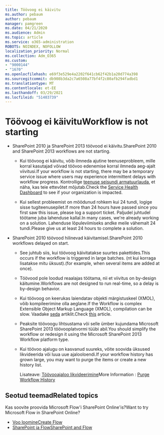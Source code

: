 ```yaml
---
title: Töövoog ei käivitu
ms.author: pebaum
author: pebaum
manager: pamgreen
ms.date: 04/21/2020
ms.audience: Admin
ms.topic: article
ms.service: o365-administration
ROBOTS: NOINDEX, NOFOLLOW
localization_priority: Normal
ms.collection: Adm_O365
ms.custom:
- "9000144"
- "1670"
ms.openlocfilehash: e69f3e529e4a2202f641cb62f42b1a20d774a398
ms.sourcegitcommit: db908b3da2c7a6508a77bf4f2c80afb294fadbd1
ms.translationtype: MT
ms.contentlocale: et-EE
ms.lasthandoff: 03/29/2021
ms.locfileid: "51403739"
---
```

# <a name="workflow-is-not-starting"></a><span data-ttu-id="0d8c5-102">Töövoog ei käivitu</span><span class="sxs-lookup"><span data-stu-id="0d8c5-102">Workflow is not starting</span></span>

- <span data-ttu-id="0d8c5-103">SharePoint 2010 ja SharePoint 2013 töövood ei käivitu.</span><span class="sxs-lookup"><span data-stu-id="0d8c5-103">SharePoint 2010 and SharePoint 2013 workflows are not starting.</span></span>

    - <span data-ttu-id="0d8c5-104">Kui töövoog ei käivitu, võib ilmneda ajutine teenuseprobleem, mille korral kasutajad võivad töövoo edenemise korral ilmneda aeg-ajalt viivitusi.</span><span class="sxs-lookup"><span data-stu-id="0d8c5-104">If your workflow is not starting, there may be a temporary service issue where users may experience intermittent delays with workflow progress.</span></span> <span data-ttu-id="0d8c5-105">Kontrollige [teenuse seisundi armatuurlauda,](https://admin.microsoft.com/AdminPortal/Home/servicehealth) et näha, kas teie ettevõtet mõjutab.</span><span class="sxs-lookup"><span data-stu-id="0d8c5-105">Check the [Service Health Dashboard](https://admin.microsoft.com/AdminPortal/Home/servicehealth) to see if your organization is impacted.</span></span>

    - <span data-ttu-id="0d8c5-106">Kui sellest probleemist on möödunud rohkem kui 24 tundi, logige sisse tugiteenusepilet.</span><span class="sxs-lookup"><span data-stu-id="0d8c5-106">If more than 24 hours have passed since you first saw this issue, please log a support ticket.</span></span> <span data-ttu-id="0d8c5-107">Paljudel juhtudel töötame juba lahenduse kallal.</span><span class="sxs-lookup"><span data-stu-id="0d8c5-107">In many cases, we're already working on a solution.</span></span> <span data-ttu-id="0d8c5-108">Lahenduse lõpuleviimiseks andke meile vähemalt 24 tundi.</span><span class="sxs-lookup"><span data-stu-id="0d8c5-108">Please give us at least 24 hours to complete a solution.</span></span>

- <span data-ttu-id="0d8c5-109">SharePoint 2010 töövood hilinevad käivitamisel.</span><span class="sxs-lookup"><span data-stu-id="0d8c5-109">SharePoint 2010 workflows delayed on start.</span></span>

    - <span data-ttu-id="0d8c5-110">See juhtub siis, kui töövoog käivitatakse suurtes pakettides.</span><span class="sxs-lookup"><span data-stu-id="0d8c5-110">This occurs if the workflow is triggered in large batches.</span></span> <span data-ttu-id="0d8c5-111">(nt kui korraga lisatakse mitu üksust).</span><span class="sxs-lookup"><span data-stu-id="0d8c5-111">(for example, when several items are added at once).</span></span>

    - <span data-ttu-id="0d8c5-112">Töövood pole loodud reaalajas töötama, nii et viivitus on by-design käitumine.</span><span class="sxs-lookup"><span data-stu-id="0d8c5-112">Workflows are not designed to run real-time, so a delay is by-design behavior.</span></span>

   -  <span data-ttu-id="0d8c5-113">Kui töövoog on keerukas laiendatav objekti märgistuskeel (XMOL), võib kompileerimine olla aeglane.</span><span class="sxs-lookup"><span data-stu-id="0d8c5-113">If the Workflow is complex Extensible Object Markup Language (XMOL), compilation can be slow.</span></span> <span data-ttu-id="0d8c5-114">Vaadake [seda](https://support.microsoft.com//kb/3043697) artiklit.</span><span class="sxs-lookup"><span data-stu-id="0d8c5-114">Check [this](https://support.microsoft.com//kb/3043697) article.</span></span>

    - <span data-ttu-id="0d8c5-115">Peaksite töövoogu lihtsustama või selle ümber kujundama Microsoft SharePoint 2013 töövooplatvormi tüübi abil.</span><span class="sxs-lookup"><span data-stu-id="0d8c5-115">You should simplify the workflow or redesign it using the Microsoft SharePoint 2013 Workflow platform type.</span></span>

    - <span data-ttu-id="0d8c5-116">Kui töövoo ajalugu on kasvanud suureks, võite soovida üksused likvideerida või luua uue ajalooloendi.</span><span class="sxs-lookup"><span data-stu-id="0d8c5-116">If your workflow history has grown large, you may want to purge the items or create a new history list.</span></span>

        <span data-ttu-id="0d8c5-117">Lisateave: [Töövooajaloo likvideerimine](https://blogs.technet.microsoft.com/marj/2015/08/07/sharepoint-2010-workflows-best-practice-purge-workflow-history-list-items/)</span><span class="sxs-lookup"><span data-stu-id="0d8c5-117">More Information : [Purge Workflow History](https://blogs.technet.microsoft.com/marj/2015/08/07/sharepoint-2010-workflows-best-practice-purge-workflow-history-list-items/)</span></span>


## <a name="related-topics"></a><span data-ttu-id="0d8c5-118">Seotud teemad</span><span class="sxs-lookup"><span data-stu-id="0d8c5-118">Related topics</span></span>
<span data-ttu-id="0d8c5-119">Kas soovite proovida Microsoft Flow'i SharePoint Online'is?</span><span class="sxs-lookup"><span data-stu-id="0d8c5-119">Want to try Microsoft Flow in SharePoint Online?</span></span>
- [<span data-ttu-id="0d8c5-120">Voo loomine</span><span class="sxs-lookup"><span data-stu-id="0d8c5-120">Create Flow</span></span>](https://support.office.com/article/Create-a-flow-for-a-list-or-library-in-SharePoint-Online-or-OneDrive-for-Business-a9c3e03b-0654-46af-a254-20252e580d01) 
- [<span data-ttu-id="0d8c5-121">SharePoint ja Flow</span><span class="sxs-lookup"><span data-stu-id="0d8c5-121">SharePoint and Flow</span></span>](https://flow.microsoft.com/blog/sharepoint-and-flow/) 
